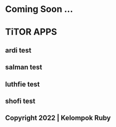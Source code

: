 # Coming Soon ...

# TiTOR APPS

## ardi test

## salman test

## luthfie test

## shofi test

## Copyright 2022 | Kelompok Ruby
